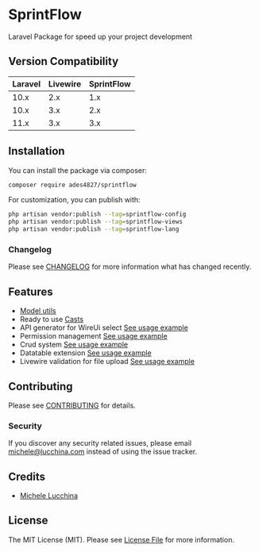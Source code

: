 # SprintFlow

Laravel Package for speed up your project development

## Version Compatibility

| Laravel | Livewire | SprintFlow |
|:--------|:---------|:-----------|
| 10.x    | 2.x      | 1.x        |
| 10.x    | 3.x      | 2.x        |
| 11.x    | 3.x      | 3.x        |

## Installation

You can install the package via composer:

```bash
composer require ades4827/sprintflow
```

For customization, you can publish with:

```bash
php artisan vendor:publish --tag=sprintflow-config
php artisan vendor:publish --tag=sprintflow-views
php artisan vendor:publish --tag=sprintflow-lang
```

### Changelog

Please see [CHANGELOG](CHANGELOG.md) for more information what has changed recently.

## Features

- [Model utils](src/Traits/BaseModelTrait.php)
- Ready to use [Casts](src/Casts)
- API generator for WireUi select [See usage example](examples/API/README.md)
- Permission management [See usage example](examples/Permission/README.md)
- Crud system [See usage example](examples/Crud/README.md)
- Datatable extension [See usage example](examples/Datatable/README.md)
- Livewire validation for file upload [See usage example](examples/LivewireFileValidationTrait/README.md)


## Contributing

Please see [CONTRIBUTING](CONTRIBUTING.md) for details.

### Security

If you discover any security related issues, please email michele@lucchina.com instead of using the issue tracker.

## Credits

-   [Michele Lucchina](https://github.com/ades4827)

## License

The MIT License (MIT). Please see [License File](LICENSE.md) for more information.
